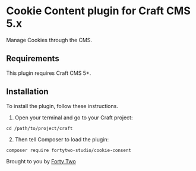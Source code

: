 # Cookie Content plugin for Craft CMS 5.x

Manage Cookies through the CMS.

## Requirements

This plugin requires Craft CMS 5+.

## Installation

To install the plugin, follow these instructions.

1. Open your terminal and go to your Craft project:

```
cd /path/to/project/craft
```

2. Then tell Composer to load the plugin:

```
composer require fortytwo-studio/cookie-consent
```

Brought to you by [Forty Two](https://fortytwo.studio)
